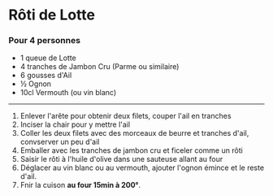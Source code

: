 # Rôti de Lotte

### Pour 4 personnes

- 1 queue de Lotte
- 4 tranches de Jambon Cru (Parme ou similaire)
- 6 gousses d'Ail
- ½ Ognon
- 10cl Vermouth (ou vin blanc)

---

1. Enlever l'arête pour obtenir deux filets, couper l'ail en tranches
2. Inciser la chair pour y mettre l'ail
3. Coller les deux filets avec des morceaux de beurre et tranches d'ail, convserver un peu d'ail
4. Emballer avec les tranches de jambon cru et ficeler comme un rôti
5. Saisir le rôti à l'huile d'olive dans une sauteuse allant au four
6. Déglacer au vin blanc ou au vermouth, ajouter l'ognon émince et le reste d'ail.
7. Fnir la cuison **au four 15min à 200°**.
